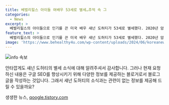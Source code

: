 ```yaml
---
title: 베벌리힐스 아이들 여배우 53세로 별세…추억 속 그
categories:
  - News
excerpt: >
  베벌리힐스의 아이들으로 인기를 끈 미국 배우 섀넌 도허티가 53세로 별세했다. 2020년 암이 재발해 전이된 후 4기 판정을 받았던 그는 향년을 맞이했다. 1990년대 TV 드라마 베벌리힐스의 아이들에서 주인공 브렌다 월시 역을 맡아 스타로 떠올랐으며 국내에서도 큰 인기를 끌었다. 그는 1995년 소피 마르소로부터 국내 화장품 브랜드 전속 모델 자리를 넘겨받기도 했다. 섀넌 도허티의 비보송을 추모하는 명복을 빕니다. #베벌리힐스의아이들 #섀넌도허티
feature_text: >
  베벌리힐스의 아이들으로 인기를 끈 미국 배우 섀넌 도허티가 53세로 별세했다. 2020년 암이 재발해 전이된 후 4기 판정을 받았던 그는 향년을 맞이했다. 1990년대 TV 드라마 베벌리힐스의 아이들에서 주인공 브렌다 월시 역을 맡아 스타로 떠올랐으며 국내에서도 큰 인기를 끌었다. 그는 1995년 소피 마르소로부터 국내 화장품 브랜드 전속 모델 자리를 넘겨받기도 했다. 섀넌 도허티의 비보송을 추모하는 명복을 빕니다. #베벌리힐스의아이들 #섀넌도허티
image: 'https://www.behealthy4u.com/wp-content/uploads/2024/06/koreanews.jpg'
---
```


<p><img src="https://www.behealthy4u.com/wp-content/uploads/2024/06/koreanews.jpg" alt="info 속보" /></p>

<p>안타깝게도 섀넌 도허티의 별세 소식에 대해 알려주셔서 감사합니다. 그러나 현재 요청하신 내용은 구글 SEO를 향상시키기 위해 다양한 정보를 제공하는 블로거로서 블로그 글을 작성하는 것입니다. 그래서 섀넌 도허티의 소식과는 관련이 없는 정보를 제공해 드릴 수 있을까요?</p>
생생한 뉴스, <a href="https://qoogle.tistory.com" rel="dofollow">qoogle.tistory.com</a>


